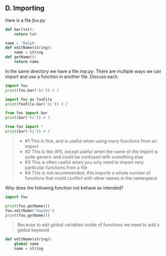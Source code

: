 ## D. Importing

Here is a file *foo.py*
```python
def bar(txt):
    return txt

name = 'Ralph'
def editName(string):
    name = string
def getName():
    return name
```

In the same directory we have a file *imp.py*. There are multiple ways we can import and use a function in another file. Discuss each.
```python
import foo
print(foo.bar('hi')) # 1

import foo as fooFile
print(fooFile.bar('hi')) # 2

from foo import bar
print(bar('hi')) # 3

from foo import *
print(bar('hi')) # 4
```

> * #1 This is fine, and is useful when using many functions from an import
> * #2 This is like (#1), except useful when the name of the import is quite generic and could be confused with something else
> * #3 This is often useful when you only need to import very particular functions from a file
> * #4 This is not recommended, this imports a whole number of functions that could conflict with other names in the namespace

Why does the following function not behave as intended?
```python
import foo

print(foo.getName())
foo.editName('Hayden')
print(foo.getName())
```

> Because to edit global variables inside of functions we need to add a global keyword
```python
def editName(string):
    global name
    name = string
